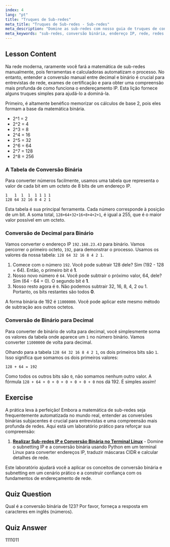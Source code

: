 ```yaml
---
index: 4
lang: "pt"
title: "Truques de Sub-redes"
meta_title: "Truques de Sub-redes - Sub-redes"
meta_description: "Domine as sub-redes com nosso guia de truques de conversão binária. Aprenda a usar a tabela 128+64+32+16+8+4+2+1 para converter rapidamente endereços IP de decimal para binário e vice-versa. Essencial para entrevistas e certificações de redes."
meta_keywords: "sub-redes, conversão binária, endereço IP, rede, redes Linux, 128+64+32+16+8+4+2+1, 128 64 32 16 8 4 2 1, decimal para binário, matemática de sub-redes, tutorial, guia"
---
```


## Lesson Content

Na rede moderna, raramente você fará a matemática de sub-redes manualmente, pois ferramentas e calculadoras automatizam o processo. No entanto, entender a conversão manual entre decimal e binário é crucial para entrevistas de rede, exames de certificação e para obter uma compreensão mais profunda de como funciona o endereçamento IP. Esta lição fornece alguns truques simples para ajudá-lo a dominá-la.

Primeiro, é altamente benéfico memorizar os cálculos de base 2, pois eles formam a base da matemática binária.

- 2^1 = 2
- 2^2 = 4
- 2^3 = 8
- 2^4 = 16
- 2^5 = 32
- 2^6 = 64
- 2^7 = 128
- 2^8 = 256

### A Tabela de Conversão Binária

Para converter números facilmente, usamos uma tabela que representa o valor de cada bit em um octeto de 8 bits de um endereço IP.

```plaintext
1   1  1  1  1 1 1 1
128 64 32 16 8 4 2 1
```

Esta tabela é sua principal ferramenta. Cada número corresponde à posição de um bit. A soma total, `128+64+32+16+8+4+2+1`, é igual a 255, que é o maior valor possível em um octeto.

### Conversão de Decimal para Binário

Vamos converter o endereço IP `192.168.23.43` para binário. Vamos percorrer o primeiro octeto, `192`, para demonstrar o processo. Usamos os valores da nossa tabela: `128 64 32 16 8 4 2 1`.

1. Comece com o número `192`. Você pode subtrair 128 dele? Sim (192 - 128 = 64). Então, o primeiro bit é **1**.
2. Nosso novo número é `64`. Você pode subtrair o próximo valor, 64, dele? Sim (64 - 64 = 0). O segundo bit é **1**.
3. Nosso resto agora é `0`. Não podemos subtrair 32, 16, 8, 4, 2 ou 1. Portanto, os bits restantes são todos **0**.

A forma binária de 192 é `11000000`. Você pode aplicar este mesmo método de subtração aos outros octetos.

### Conversão de Binário para Decimal

Para converter de binário de volta para decimal, você simplesmente soma os valores da tabela onde aparece um `1` no número binário. Vamos converter `11000000` de volta para decimal.

Olhando para a tabela `128 64 32 16 8 4 2 1`, os dois primeiros bits são `1`. Isso significa que somamos os dois primeiros valores:

`128 + 64 = 192`

Como todos os outros bits são `0`, não somamos nenhum outro valor. A fórmula `128 + 64 + 0 + 0 + 0 + 0 + 0 + 0` nos dá 192. É simples assim!

## Exercise

A prática leva à perfeição! Embora a matemática de sub-redes seja frequentemente automatizada no mundo real, entender as conversões binárias subjacentes é crucial para entrevistas e uma compreensão mais profunda de redes. Aqui está um laboratório prático para reforçar sua compreensão:

1.  **[Realizar Sub-redes IP e Conversão Binária no Terminal Linux](https://labex.io/pt/labs/comptia-perform-ip-subnetting-and-binary-conversion-in-the-linux-terminal-592782)** - Domine o subnetting IP e a conversão binária usando Python em um terminal Linux para converter endereços IP, traduzir máscaras CIDR e calcular detalhes de rede.

Este laboratório ajudará você a aplicar os conceitos de conversão binária e subnetting em um cenário prático e a construir confiança com os fundamentos de endereçamento de rede.

## Quiz Question

Qual é a conversão binária de 123? Por favor, forneça a resposta em caracteres em inglês (números).

## Quiz Answer

1111011
